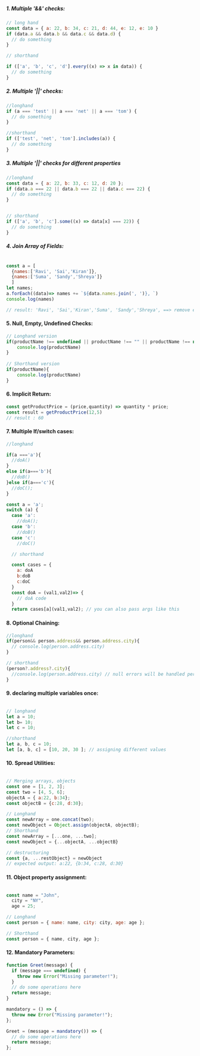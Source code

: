 ##### 1. Multiple '&&' checks:

```javascript
// long hand
const data = { a: 22, b: 34, c: 21, d: 44, e: 12, e: 10 }
if (data.a && data.b && data.c && data.d) {
  // do something
}

// shorthand

if (['a', 'b', 'c', 'd'].every((x) => x in data)) {
  // do something
}
```

##### 2. Multiple '||' checks:

```javascript
//longhand
if (a === 'test' || a === 'net' || a === 'tom') {
  // do something
}

//shorthand
if (['test', 'net', 'tom'].includes(a)) {
  // do something
}
```

##### 3. Multiple '||' checks for different properties

```javascript
//longhand
const data = { a: 22, b: 33, c: 12, d: 20 };
if (data.a === 22 || data.b === 22 || data.c === 22) {
  // do something
}


// shorthand
if (['a', 'b', 'c'].some((x) => data[x] === 22)) {
  // do something
}
```
##### 4. Join Array of Fields:

```javascript

const a = [
  {names:['Ravi', 'Sai','Kiran']},
  {names:['Suma', 'Sandy','Shreya']}
  ]
let names;
a.forEach((data)=> names += `${data.names.join(', ')}, `)
console.log(names)

// result: 'Ravi', 'Sai','Kiran','Suma', 'Sandy','Shreya', ==> remove ending comma by substr method
```
#### 5. Null, Empty, Undefined Checks:

```javascript
// Longhand version
if(productName !== undefined || productName !== "" || productName !== null){
    console.log(productName)
}
  
// Shorthand version
if(productName){
    console.log(productName)
}
```

#### 6. Implicit Return:

```javascript
const getProductPrice = (price,quantity) => quantity * price;
const result = getProductPrice(12,5)
// result : 60

```

#### 7. Multiple If/switch cases:

```javascript
//longhand

if(a ==='a'){
  //doA()
}
else if(a==='b'){
  //doB()
}else if(a==='c'){
  //doC();
}

const a = 'a';
switch (a) {
  case 'a':
    //doA();
  case 'b':
    //doB()
  case 'c':
    //doC()

  // shorthand

  const cases = {
    a: doA
    b:doB
    c:doC
  }
  const doA = (val1,val2)=> { 
    // doA code
  }
  return cases[a](val1,val2); // you can also pass args like this
```

#### 8. Optional Chaining:

```javascript
//longhand
if(person&& person.address&& person.address.city){
  // console.log(person.address.city)
}

// shorthand
(person?.address?.city){
  //console.log(person.address.city) // null errors will be handled perfectly here
}
```
#### 9. declaring multiple variables once:

```javascript

// longhand
let a = 10;
let b= 10;
let c = 10;

//shorthand
let a, b, c = 10;
let [a, b, c] = [10, 20, 30 ]; // assigning different values
```

#### 10. Spread Utilities:

```javascript

// Merging arrays, objects
const one = [1, 2, 3];
const two = [4, 5, 6];
objectA = { a:22, b:34};
const objectB = {c:28, d:30};

// Longhand
const newArray = one.concat(two);
const newObject = Object.assign(objectA, objectB);
// Shorthand
const newArray = [...one, ...two];
const newObject = {...objectA, ...objectB}

// destructuring
const {a, ...restObject} = newObject
// expected output: a:22, {b:34, c:28, d:30}
```
#### 11. Object property assignment: 

```javascript

const name = "John",
  city = "NY",
  age = 25;

// Longhand
const person = { name: name, city: city, age: age };

// Shorthand
const person = { name, city, age };
```

#### 12. Mandatory Parameters:

```javascript
function Greet(message) {
  if (message === undefined) {
    throw new Error("Missing parameter!");
  }
  // do some operations here
  return message;
}

mandatory = () => {
  throw new Error("Missing parameter!");
};

Greet = (message = mandatory()) => {
  // do some operations here
  return message;
};
```


<!--stackedit_data:
eyJoaXN0b3J5IjpbODUwMTA0MjldfQ==
-->